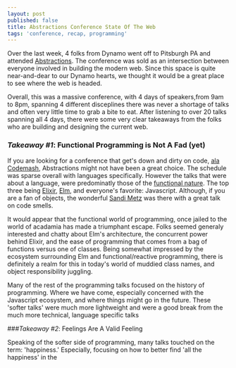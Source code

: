 ```yaml
---
layout: post
published: false
title: Abstractions Conference State Of The Web
tags: 'conference, recap, programming'
---
```


Over the last week, 4 folks from Dynamo went off to Pitsburgh PA 
and attended [Abstractions][1]. The conference was sold as 
an intersection between everyone involved in building the modern web. 
Since this space is quite near-and-dear to our Dynamo hearts, 
we thought it would be a great place to see where the web is headed.

Overall, this was a massive conference, 
with 4 days of speakers,from 9am to 8pm,
spanning 4 different disceplines there was never a shortage of talks 
and often very little time to grab a bite to eat. 
After listening to over 20 talks spanning all 4 days, 
there were some very clear takeaways from the folks who are building and designing the current web.

### _Takeaway #1_: Functional Programming is Not A Fad (yet)

If you are looking for a conference that get's down and dirty on code, 
[ala Codemash][2], Abstractions might not have been a great choice. 
The schedule was sparse overall with languages specifically. 
However the talks that were about a language, 
were predominatly those of the [functional nature][3]. 
The top three being [Elixir][4], 
[Elm][5], and everyone's favorite: Javascript.
Although, if you are a fan of objects, 
the wonderful [Sandi Metz][6] was there with a great talk on code smells.

It would appear that the functional world of programming, 
once jailed to the world of acadamia has made a triumphant escape. 
Folks seemed generaly interested and chatty about Elm's architecture, 
the concurrent power behind Elixir, 
and the ease of programming that comes from a bag of functions versus one of classes. 
Being somewhat impressed by the ecosystem surrounding Elm and functional/reactive programming, 
there is definitely a realm for this in today's world of muddied class names, 
and object responsibility juggling.

Many of the rest of the programming talks focused on the history of programming. 
Where we have come, 
especially concerned with the Javascript ecosystem, 
and where things might go in the future. 
These 'softer talks' were much more lightweight 
and were a good break from the much more technical, language specific talks

###_Takeaway #2_: Feelings Are A Valid Feeling

Speaking of the softer side of programming, 
many talks touched on the term: 'happiness.' 
Especially, focusing on how to better find 'all the happiness' in the 


[1]: http://abstractions.io
[2]: http://www.codemash.org
[3]: https://en.wikipedia.org/wiki/Functional_programming
[4]: http://elixir-lang.org
[5]: http://elm-lang.org
[6]: http://www.sandimetz.com
